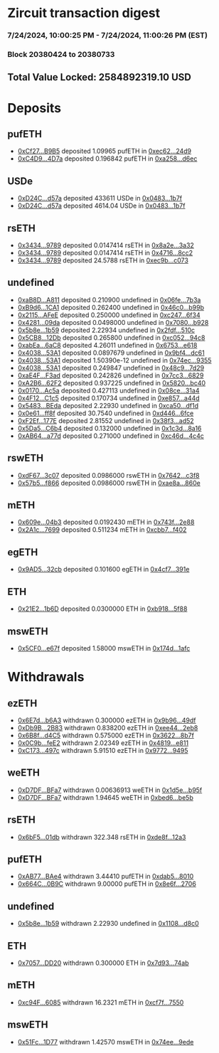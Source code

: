 # Zircuit transaction digest
### 7/24/2024, 10:00:25 PM - 7/24/2024, 11:00:26 PM (EST)
### Block 20380424 to 20380733

## Total Value Locked: 2584892319.10 USD

# Deposits
## pufETH
- [0xCf27...B9B5](https://etherscan.io/address/0xCf27137f2887e5634aFe103f3B3c9a92a8eEB9B5) deposited 1.09965 pufETH in [0xec62...24d9](https://etherscan.io/tx/0xCf27137f2887e5634aFe103f3B3c9a92a8eEB9B5)
- [0xC4D9...4D7a](https://etherscan.io/address/0xC4D963ff64543E72CfdA47c28a8eeE374feA4D7a) deposited 0.196842 pufETH in [0xa258...d6ec](https://etherscan.io/tx/0xC4D963ff64543E72CfdA47c28a8eeE374feA4D7a)
## USDe
- [0xD24C...d57a](https://etherscan.io/address/0xD24Cfe2d0fa81369ca6291c28ac5426e16B6d57a) deposited 433611 USDe in [0x0483...1b7f](https://etherscan.io/tx/0xD24Cfe2d0fa81369ca6291c28ac5426e16B6d57a)
- [0xD24C...d57a](https://etherscan.io/address/0xD24Cfe2d0fa81369ca6291c28ac5426e16B6d57a) deposited 4614.04 USDe in [0x0483...1b7f](https://etherscan.io/tx/0xD24Cfe2d0fa81369ca6291c28ac5426e16B6d57a)
## rsETH
- [0x3434...9789](https://etherscan.io/address/0x34349c5569e7B846c3558961552D2202760A9789) deposited 0.0147414 rsETH in [0x8a2e...3a32](https://etherscan.io/tx/0x34349c5569e7B846c3558961552D2202760A9789)
- [0x3434...9789](https://etherscan.io/address/0x34349c5569e7B846c3558961552D2202760A9789) deposited 0.0147414 rsETH in [0x4716...8cc2](https://etherscan.io/tx/0x34349c5569e7B846c3558961552D2202760A9789)
- [0x3434...9789](https://etherscan.io/address/0x34349c5569e7B846c3558961552D2202760A9789) deposited 24.5788 rsETH in [0xec9b...c073](https://etherscan.io/tx/0x34349c5569e7B846c3558961552D2202760A9789)
## undefined
- [0xaB8D...A811](https://etherscan.io/address/0xaB8D1484620f754FD1E43f63930AAdb14123A811) deposited 0.210900 undefined in [0x06fe...7b3a](https://etherscan.io/tx/0xaB8D1484620f754FD1E43f63930AAdb14123A811)
- [0xB9d6...1CA1](https://etherscan.io/address/0xB9d6AA7c0a5bB9c509f7Cd5FB760863FE1cf1CA1) deposited 0.262400 undefined in [0x46c0...b99b](https://etherscan.io/tx/0xB9d6AA7c0a5bB9c509f7Cd5FB760863FE1cf1CA1)
- [0x2115...AFeE](https://etherscan.io/address/0x2115dF7E79e8328E95034d7b8bCcFEE81cCdAFeE) deposited 0.250000 undefined in [0xc247...6f34](https://etherscan.io/tx/0x2115dF7E79e8328E95034d7b8bCcFEE81cCdAFeE)
- [0x4281...09da](https://etherscan.io/address/0x42819A062396DD6BdDA122048B4740C82b5609da) deposited 0.0498000 undefined in [0x7080...b928](https://etherscan.io/tx/0x42819A062396DD6BdDA122048B4740C82b5609da)
- [0x5b8e...1b59](https://etherscan.io/address/0x5b8e324e04F589C94DD99137003cb8d364dE1b59) deposited 2.22934 undefined in [0x2fdf...510c](https://etherscan.io/tx/0x5b8e324e04F589C94DD99137003cb8d364dE1b59)
- [0x5CB8...12Db](https://etherscan.io/address/0x5CB8e3D1F719A179bF2C9dcA5941540c06aA12Db) deposited 0.265800 undefined in [0xc052...94c8](https://etherscan.io/tx/0x5CB8e3D1F719A179bF2C9dcA5941540c06aA12Db)
- [0xabEa...6aC8](https://etherscan.io/address/0xabEa63C0967F2F5faf4b262c0104233ab5a56aC8) deposited 4.26011 undefined in [0x6753...e618](https://etherscan.io/tx/0xabEa63C0967F2F5faf4b262c0104233ab5a56aC8)
- [0x4038...53A1](https://etherscan.io/address/0x403864AD362C0c39fE13Be720ed6Ea21107653A1) deposited 0.0897679 undefined in [0x9bf4...dc61](https://etherscan.io/tx/0x403864AD362C0c39fE13Be720ed6Ea21107653A1)
- [0x4038...53A1](https://etherscan.io/address/0x403864AD362C0c39fE13Be720ed6Ea21107653A1) deposited 1.50390e-12 undefined in [0x74ec...9355](https://etherscan.io/tx/0x403864AD362C0c39fE13Be720ed6Ea21107653A1)
- [0x4038...53A1](https://etherscan.io/address/0x403864AD362C0c39fE13Be720ed6Ea21107653A1) deposited 0.249847 undefined in [0x48c9...7d29](https://etherscan.io/tx/0x403864AD362C0c39fE13Be720ed6Ea21107653A1)
- [0xaE4F...F3ad](https://etherscan.io/address/0xaE4FcacEFb61752908807daA2F696f7A7b74F3ad) deposited 0.242826 undefined in [0x7cc3...6829](https://etherscan.io/tx/0xaE4FcacEFb61752908807daA2F696f7A7b74F3ad)
- [0xA2B6...62F2](https://etherscan.io/address/0xA2B669FE626B5C2ABaf84d2D6Bb309360Ef262F2) deposited 0.937225 undefined in [0x5820...bc40](https://etherscan.io/tx/0xA2B669FE626B5C2ABaf84d2D6Bb309360Ef262F2)
- [0x0170...Ac5a](https://etherscan.io/address/0x0170814c4Be99598FBE751D35A8dC515DD08Ac5a) deposited 0.427113 undefined in [0x08ce...31a4](https://etherscan.io/tx/0x0170814c4Be99598FBE751D35A8dC515DD08Ac5a)
- [0x4F12...C1c5](https://etherscan.io/address/0x4F12dDE972145543854482698c0c6b689908C1c5) deposited 0.170734 undefined in [0xe857...a44d](https://etherscan.io/tx/0x4F12dDE972145543854482698c0c6b689908C1c5)
- [0x5483...BEda](https://etherscan.io/address/0x548395F95D782f7560c74ecE2e4a0518EfAABEda) deposited 2.22930 undefined in [0xca50...df1d](https://etherscan.io/tx/0x548395F95D782f7560c74ecE2e4a0518EfAABEda)
- [0x0e61...ff8f](https://etherscan.io/address/0x0e61dae710688C22d8f6D0C3Fdd1735d27dDff8f) deposited 30.7540 undefined in [0xd446...6fce](https://etherscan.io/tx/0x0e61dae710688C22d8f6D0C3Fdd1735d27dDff8f)
- [0xF2Ef...177E](https://etherscan.io/address/0xF2Ef90f80ba29D3eF71011681c5B669a0934177E) deposited 2.81552 undefined in [0x38f3...ad52](https://etherscan.io/tx/0xF2Ef90f80ba29D3eF71011681c5B669a0934177E)
- [0x5Da5...C6b4](https://etherscan.io/address/0x5Da5BADCf0c93EEcC9504F951597D4109339C6b4) deposited 0.132000 undefined in [0x1c3d...8a16](https://etherscan.io/tx/0x5Da5BADCf0c93EEcC9504F951597D4109339C6b4)
- [0xAB64...a77d](https://etherscan.io/address/0xAB6447FB81F7FF1FdFE749Df2b82c050972ea77d) deposited 0.271000 undefined in [0xc46d...4c4c](https://etherscan.io/tx/0xAB6447FB81F7FF1FdFE749Df2b82c050972ea77d)
## rswETH
- [0xdF67...3c07](https://etherscan.io/address/0xdF677a8403f71a6727a9B5B5bCd3eBd0027D3c07) deposited 0.0986000 rswETH in [0x7642...c3f8](https://etherscan.io/tx/0xdF677a8403f71a6727a9B5B5bCd3eBd0027D3c07)
- [0x57b5...f866](https://etherscan.io/address/0x57b595bd7B4889593f114dE56c0d4C7EF9e7f866) deposited 0.0986000 rswETH in [0xae8a...860e](https://etherscan.io/tx/0x57b595bd7B4889593f114dE56c0d4C7EF9e7f866)
## mETH
- [0x609e...04b3](https://etherscan.io/address/0x609e1De29d5e543A6eba15B73d9ED335E90004b3) deposited 0.0192430 mETH in [0x743f...2e88](https://etherscan.io/tx/0x609e1De29d5e543A6eba15B73d9ED335E90004b3)
- [0x2A1c...7699](https://etherscan.io/address/0x2A1cE640573E01A5021461ad750a6cc7d0717699) deposited 0.511234 mETH in [0xcbb7...f402](https://etherscan.io/tx/0x2A1cE640573E01A5021461ad750a6cc7d0717699)
## egETH
- [0x9AD5...32cb](https://etherscan.io/address/0x9AD5107754B469B504BcDBd686DC2ed1D98A32cb) deposited 0.101600 egETH in [0x4cf7...391e](https://etherscan.io/tx/0x9AD5107754B469B504BcDBd686DC2ed1D98A32cb)
## ETH
- [0x21E2...1b6D](https://etherscan.io/address/0x21E2FB8075e3EE5751174B461b8b565B1C511b6D) deposited 0.0300000 ETH in [0xb918...5f88](https://etherscan.io/tx/0x21E2FB8075e3EE5751174B461b8b565B1C511b6D)
## mswETH
- [0x5CF0...e67f](https://etherscan.io/address/0x5CF055e9Fd1eb7938100C1e06bD46E4281aFe67f) deposited 1.58000 mswETH in [0x174d...1afc](https://etherscan.io/tx/0x5CF055e9Fd1eb7938100C1e06bD46E4281aFe67f)
# Withdrawals
## ezETH
- [0x6E7d...b6A3](https://etherscan.io/address/0x6E7d140df0B15D28ad0f4C3659a856270fC7b6A3) withdrawn 0.300000 ezETH in [0x9b96...49df](https://etherscan.io/tx/0x6E7d140df0B15D28ad0f4C3659a856270fC7b6A3)
- [0xDb9B...2B83](https://etherscan.io/address/0xDb9B4f23f19438e8085B4FFa795Fe7E2cD142B83) withdrawn 0.838200 ezETH in [0xee44...2eb8](https://etherscan.io/tx/0xDb9B4f23f19438e8085B4FFa795Fe7E2cD142B83)
- [0x6B8f...d4C5](https://etherscan.io/address/0x6B8f0F21f4A6941A3745dc6c6aA1Cdc918EAd4C5) withdrawn 0.575000 ezETH in [0x3622...8b7f](https://etherscan.io/tx/0x6B8f0F21f4A6941A3745dc6c6aA1Cdc918EAd4C5)
- [0x0C9b...feE2](https://etherscan.io/address/0x0C9bfec7047d8446002aD500ee789aEBD3B6feE2) withdrawn 2.02349 ezETH in [0x4819...e811](https://etherscan.io/tx/0x0C9bfec7047d8446002aD500ee789aEBD3B6feE2)
- [0xC173...497c](https://etherscan.io/address/0xC1734C001bD43303B8Eb6eD41b8995CDAD4D497c) withdrawn 5.91510 ezETH in [0x9772...9495](https://etherscan.io/tx/0xC1734C001bD43303B8Eb6eD41b8995CDAD4D497c)
## weETH
- [0xD7DF...BFa7](https://etherscan.io/address/0xD7DF7E085214743530afF339aFC420c7c720BFa7) withdrawn 0.00636913 weETH in [0x1d5e...b95f](https://etherscan.io/tx/0xD7DF7E085214743530afF339aFC420c7c720BFa7)
- [0xD7DF...BFa7](https://etherscan.io/address/0xD7DF7E085214743530afF339aFC420c7c720BFa7) withdrawn 1.94645 weETH in [0xbed6...be5b](https://etherscan.io/tx/0xD7DF7E085214743530afF339aFC420c7c720BFa7)
## rsETH
- [0x6bF5...01db](https://etherscan.io/address/0x6bF52B769ac1697E8046568dd9af25a0833301db) withdrawn 322.348 rsETH in [0xde8f...12a3](https://etherscan.io/tx/0x6bF52B769ac1697E8046568dd9af25a0833301db)
## pufETH
- [0xAB77...BAe4](https://etherscan.io/address/0xAB77FA4E64b73ccB5D793e51ddab15e8fd8EBAe4) withdrawn 3.44410 pufETH in [0xdab5...8010](https://etherscan.io/tx/0xAB77FA4E64b73ccB5D793e51ddab15e8fd8EBAe4)
- [0x664C...0B9C](https://etherscan.io/address/0x664C6654175F34F964c72d7053Fd4DE39ef90B9C) withdrawn 9.00000 pufETH in [0x8e6f...2706](https://etherscan.io/tx/0x664C6654175F34F964c72d7053Fd4DE39ef90B9C)
## undefined
- [0x5b8e...1b59](https://etherscan.io/address/0x5b8e324e04F589C94DD99137003cb8d364dE1b59) withdrawn 2.22930 undefined in [0x1108...d8c0](https://etherscan.io/tx/0x5b8e324e04F589C94DD99137003cb8d364dE1b59)
## ETH
- [0x7057...DD20](https://etherscan.io/address/0x7057cb191455549fb6F641b4C6089779A353DD20) withdrawn 0.300000 ETH in [0x7d93...74ab](https://etherscan.io/tx/0x7057cb191455549fb6F641b4C6089779A353DD20)
## mETH
- [0xc94F...6085](https://etherscan.io/address/0xc94F282Af425199B29a406c30f9c0093241b6085) withdrawn 16.2321 mETH in [0xcf7f...7550](https://etherscan.io/tx/0xc94F282Af425199B29a406c30f9c0093241b6085)
## mswETH
- [0x51Fc...1D77](https://etherscan.io/address/0x51Fcd375Eee0B9b0988C89C52046445162601D77) withdrawn 1.42570 mswETH in [0x74ee...9ede](https://etherscan.io/tx/0x51Fcd375Eee0B9b0988C89C52046445162601D77)
